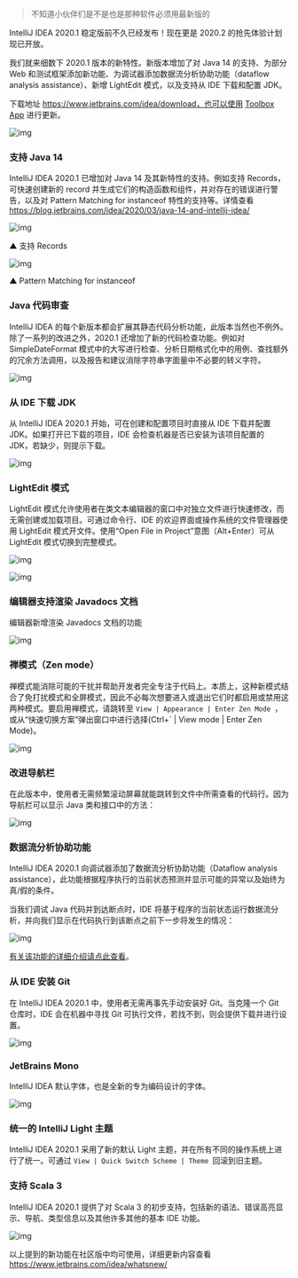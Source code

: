 > 不知道小伙伴们是不是也是那种软件必须用最新版的

IntelliJ IDEA 2020.1 稳定版前不久已经发布！现在更是 2020.2 的抢先体验计划现已开放。

我们就来细数下 2020.1 版本的新特性。新版本增加了对 Java 14 的支持、为部分 Web 和测试框架添加新功能、为调试器添加数据流分析协助功能（dataflow analysis assistance）、新增 LightEdit 模式，以及支持从 IDE 下载和配置 JDK。

下载地址 https://www.jetbrains.com/idea/download，也可以使用 [Toolbox App](https://www.jetbrains.com/toolbox/app/) 进行更新。

![img](https://static.oschina.net/uploads/space/2020/0410/004432_e1A2_2720166.png)

### **支持 Java 14**

IntelliJ IDEA 2020.1 已增加对 Java 14 及其新特性的支持。例如支持 Records，可快速创建新的 record 并生成它们的构造函数和组件，并对存在的错误进行警告，以及对 Pattern Matching for instanceof 特性的支持等。详情查看
https://blog.jetbrains.com/idea/2020/03/java-14-and-intellij-idea/

![img](https://static.oschina.net/uploads/space/2020/0410/022718_Hlcj_2720166.gif)

▲ 支持 Records

![img](https://static.oschina.net/uploads/space/2020/0410/023712_PikP_2720166.gif)

▲ Pattern Matching for instanceof

### **Java 代码审查**

IntelliJ IDEA 的每个新版本都会扩展其静态代码分析功能，此版本当然也不例外。除了一系列的改进之外，2020.1 还增加了新的代码检查功能。例如对 SimpleDateFormat 模式中的大写进行检查、分析日期格式化中的用例、查找额外的冗余方法调用，以及报告和建议消除字符串字面量中不必要的转义字符。

![img](https://static.oschina.net/uploads/space/2020/0410/022703_4pRQ_2720166.gif)

### **从 IDE 下载 JDK**

从 IntelliJ IDEA 2020.1 开始，可在创建和配置项目时直接从 IDE 下载并配置 JDK。如果打开已下载的项目，IDE 会检查机器是否已安装为该项目配置的 JDK，若缺少，则提示下载。

![img](https://static.oschina.net/uploads/space/2020/0410/021853_58vt_2720166.png)

### **LightEdit 模式**

LightEdit 模式允许使用者在类文本编辑器的窗口中对独立文件进行快速修改，而无需创建或加载项目。可通过命令行、IDE 的欢迎界面或操作系统的文件管理器使用 LightEdit 模式开文件。使用“Open File in Project”意图（Alt+Enter）可从 LightEdit 模式切换到完整模式。

![img](https://static.oschina.net/uploads/space/2020/0410/023353_GUW6_2720166.png)

![img](https://static.oschina.net/uploads/space/2020/0410/023338_GOpK_2720166.png)

### **编辑器支持渲染 Javadocs 文档**

编辑器新增渲染 Javadocs 文档的功能

![img](https://static.oschina.net/uploads/space/2020/0410/023807_xicB_2720166.gif)

### **禅模式（Zen mode）**

禅模式能消除可能的干扰并帮助开发者完全专注于代码上。本质上，这种新模式结合了免打扰模式和全屏模式，因此不必每次想要进入或退出它们时都启用或禁用这两种模式。要启用禅模式，请跳转至 `View | Appearance | Enter Zen Mode `，或从“快速切换方案”弹出窗口中进行选择(Ctrl+` | View mode | Enter Zen Mode)。

![img](https://static.oschina.net/uploads/space/2020/0410/024105_uFMS_2720166.png)

### **改进导航栏**

在此版本中，使用者无需频繁滚动屏幕就能跳转到文件中所需查看的代码行。因为导航栏可以显示 Java 类和接口中的方法：

![img](https://static.oschina.net/uploads/space/2020/0410/024430_puIT_2720166.png)

### **数据流分析协助功能**

IntelliJ IDEA 2020.1 向调试器添加了数据流分析协助功能（Dataflow analysis assistance），此功能根据程序执行的当前状态预测并显示可能的异常以及始终为真/假的条件。

当我们调试 Java 代码并到达断点时，IDE 将基于程序的当前状态运行数据流分析，并向我们显示在代码执行到该断点之前下一步将发生的情况：

![img](https://static.oschina.net/uploads/space/2020/0204/075732_Io8J_2720166.png)

[有关该功能的详细介绍请点此查看](https://blog.jetbrains.com/idea/2020/01/dfa-debugger/)。

### **从 IDE 安装 Git**

在 IntelliJ IDEA 2020.1 中，使用者无需再事先手动安装好 Git。当克隆一个 Git 仓库时，IDE 会在机器中寻找 Git 可执行文件，若找不到，则会提供下载并进行设置。

![img](https://static.oschina.net/uploads/space/2020/0410/024856_6s8H_2720166.png)

### **JetBrains Mono**

IntelliJ IDEA 默认字体，也是全新的专为编码设计的字体。

![img](https://static.oschina.net/uploads/space/2020/0117/030945_Z7TR_2720166.png)

### **统一的 IntelliJ Light 主题**

IntelliJ IDEA 2020.1 采用了新的默认 Light 主题，并在所有不同的操作系统上进行了统一。可通过 `View | Quick Switch Scheme | Theme `回滚到旧主题。

### **支持 Scala 3**

IntelliJ IDEA 2020.1 提供了对 Scala 3 的初步支持，包括新的语法、错误高亮显示、导航、类型信息以及其他许多其他的基本 IDE 功能。

![img](https://static.oschina.net/uploads/space/2020/0410/030121_Ehyc_2720166.png)

以上提到的新功能在社区版中均可使用，详细更新内容查看 https://www.jetbrains.com/idea/whatsnew/